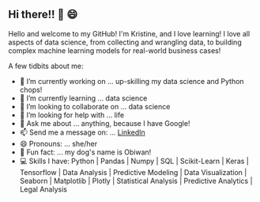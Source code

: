 ## Hi there!! 👋 😄

Hello and welcome to my GitHub! I'm Kristine, and I love learning! I love all aspects of data science, from collecting and wrangling data, to building complex machine learning models for real-world business cases!

A few tidbits about me:

- 🔭 I’m currently working on ... up-skilling my data science and Python chops!
- 🌱 I’m currently learning ... data science
- 👯 I’m looking to collaborate on ... data science
- 🤔 I’m looking for help with ... life
- 💬 Ask me about ... anything, because I have Google!
- 📫 Send me a message on: ... [LinkedIn](https://www.linkedin.com/in/kristine-w-lambdads/)
- 😄 Pronouns: ... she/her
- 🐶 Fun fact: ... my dog's name is Obiwan!
- 💻 Skills I have: Python | Pandas | Numpy | SQL | Scikit-Learn | Keras | Tensorflow | Data Analysis | Predictive Modeling | Data Visualization | Seaborn | Matplotlib | Plotly | Statistical Analysis | Predictive Analytics | Legal Analysis
